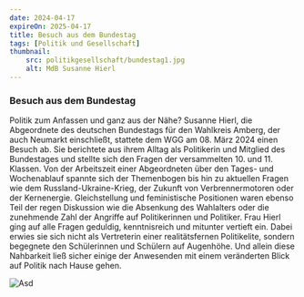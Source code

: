 ```yaml
---
date: 2024-04-17
expireOn: 2025-04-17
title: Besuch aus dem Bundestag
tags: [Politik und Gesellschaft]
thumbnail: 
    src: politikgesellschaft/bundestag1.jpg
    alt: MdB Susanne Hierl
---
```


### Besuch aus dem Bundestag

Politik zum Anfassen und ganz aus der Nähe? Susanne Hierl, die Abgeordnete des deutschen Bundestags für den Wahlkreis Amberg, der auch Neumarkt einschließt, stattete dem WGG am 08. März 2024 einen Besuch ab. Sie berichtete aus ihrem Alltag als Politikerin und Mitglied des Bundestages und stellte sich den Fragen der versammelten 10. und 11. Klassen. Von der Arbeitszeit einer Abgeordneten über den Tages- und Wochenablauf spannte sich der Themenbogen bis hin zu aktuellen Fragen wie dem Russland-Ukraine-Krieg, der Zukunft von Verbrennermotoren oder der Kernenergie. Gleichstellung und feministische Positionen waren ebenso Teil der regen Diskussion wie die Absenkung des Wahlalters oder die zunehmende Zahl der Angriffe auf Politikerinnen und Politiker. Frau Hierl ging auf alle Fragen geduldig, kenntnisreich und mitunter vertieft ein. Dabei erwies sie sich nicht als Vertreterin einer realitätsfernen Politikelite, sondern begegnete den Schülerinnen und Schülern auf Augenhöhe. Und allein diese Nahbarkeit ließ sicher einige der Anwesenden mit einem veränderten Blick auf Politik nach Hause gehen.

![Asd](images/politikgesellschaft/bundestag1.jpg)